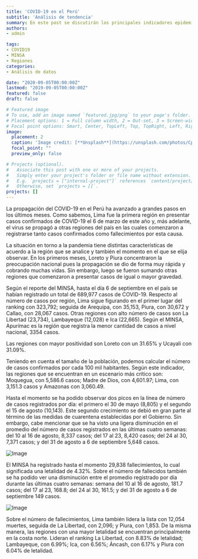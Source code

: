 ```yaml
---
title: 'COVID-19 en el Perú'
subtitle: 'Análisis de tendencia'
summary: En este post se discutirán los principales indicadores epidemiológicos para poder analizar la situación de la pandemia del COVID-19 en el Perú.
authors:
- admin

tags:
- COVID19
- MINSA
- Regiones
categories:
- Análisis de datos

date: "2020-09-05T00:00:00Z"
lastmod: "2019-09-05T00:00:00Z"
featured: false
draft: false

# Featured image
# To use, add an image named `featured.jpg/png` to your page's folder.
# Placement options: 1 = Full column width, 2 = Out-set, 3 = Screen-width
# Focal point options: Smart, Center, TopLeft, Top, TopRight, Left, Right, BottomLeft, Bottom, BottomRight
image:
  placement: 2
  caption: 'Image credit: [**Unsplash**](https://unsplash.com/photos/CpkOjOcXdUY)'
  focal_point: ""
  preview_only: false

# Projects (optional).
#   Associate this post with one or more of your projects.
#   Simply enter your project's folder or file name without extension.
#   E.g. `projects = ["internal-project"]` references `content/project/deep-learning/index.md`.
#   Otherwise, set `projects = []`.
projects: []
---
```


La propagación del COVID-19 en el Perú ha avanzado a grandes pasos en los últimos meses.  Como sabemos, Lima fue la primera región en presentar casos confirmados de COVID-19 el 6 de marzo de este año y, más adelante, el virus se propagó a otras regiones del país en las cuales comenzaron a registrarse tanto casos confirmados como fallecimientos por esta causa. 

La situación en torno a la pandemia tiene distintas características de acuerdo a la región que se analice y también el momento en el que se elija observar. En los primeros meses, Loreto y Piura concentraron la preocupación nacional pues la propagación se dio de forma muy rápida y cobrando muchas vidas. Sin embargo, luego se fueron sumando otras regiones que comenzaron a presentar casos de igual o mayor gravedad. 

Según el reporte del MINSA, hasta el día 6 de septiembre en el país se habían registrado un total de 689,977 casos de COVID-19. Respecto al número de casos por región, Lima sigue figurando en el primer lugar del ranking con 323,792; seguida de Arequipa, con 35,153, Piura, con 30,672 y Callao, con 28,067 casos. Otras regiones con alto número de casos son La Libertad (23,734), Lambayeque (12,028) e Ica (22,665). Según el MINSA, Apurímac es la región que registra la menor cantidad de casos a nivel nacional, 3354 casos. 

Las regiones con mayor positividad son Loreto con un 31.65% y Ucayali con 31.09%.

Teniendo en cuenta el tamaño de la población, podemos calcular el número de casos confirmados por cada 100 mil habitantes. Según este indicador, las regiones que se encuentran en un escenario más crítico son: Moquegua, con 5,586.6 casos; Madre de Dios, con 4,601.97; Lima, con 3,151.3 casos y Amazonas con 3,060.49. 

Hasta el momento se ha podido observar dos picos en la línea de número de casos registrados por día: el primero el 30 de mayo (8,805) y el segundo el 15 de agosto (10,143). Este segundo crecimiento se debió en gran parte al término de las medidas de cuarentena establecidas por el Gobierno. Sin embargo, cabe mencionar que se ha visto una ligera disminución en el promedio del número de casos registrados en las últimas cuatro semanas: del 10 al 16 de agosto, 8,337 casos; del 17 al 23, 8,420 casos; del 24 al 30, 7,371 casos; y del 31 de agosto a 6 de septiembre 5,648 casos.

![Image](/posts/2covid/2.png)

El MINSA ha registrado hasta el momento 29,838 fallecimientos, lo cual significada una letalidad de 4.32%. Sobre el número de fallecidos también se ha podido ver una disminución entre el promedio registrado por día durante las últimas cuatro semanas: semana del 10 al 16 de agosto, 181.7 casos; del 17 al 23, 168.8; del 24 al 30, 161.5; y del 31 de agosto a 6 de septiembre 149 casos. 

![Image](/posts/2covid/1.png)

Sobre el número de fallecimientos, Lima también lidera la lista con 12,054 muertes, seguida de La Libertad, con 2,096; y Piura, con 1,853. De la misma manera, las regiones con una mayor letalidad se encuentran principalmente en la costa norte. Lideran el ranking La Libertad, con 8.83% de letalidad; Lambayeque, con 6.99%; Ica, con 6.56%; Áncash, con 6.17% y Piura con 6.04% de letalidad. 



 
 

